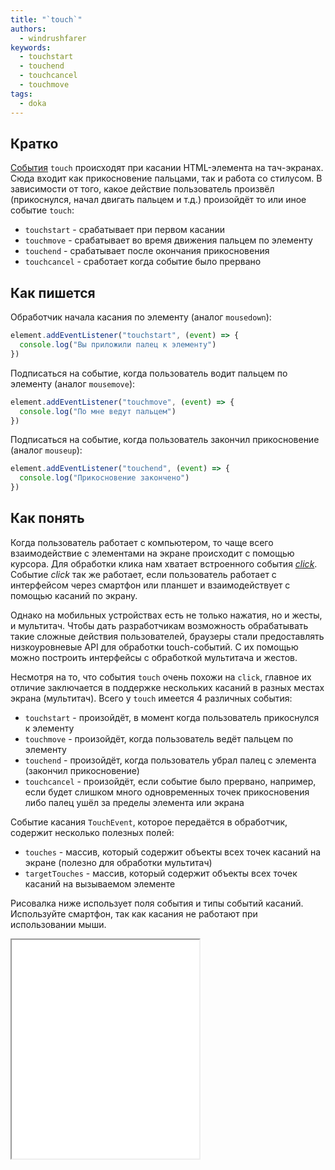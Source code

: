 ```yaml
---
title: "`touch`"
authors:
  - windrushfarer
keywords:
  - touchstart
  - touchend
  - touchcancel
  - touchmove
tags:
  - doka
---
```


## Кратко

[События](/js/events/) `touch` происходят при касании HTML-элемента на тач-экранах. Сюда входит как прикосновение пальцами, так и работа со стилусом. В зависимости от того, какое действие пользователь произвёл (прикоснулся, начал двигать пальцем и т.д.) произойдёт то или иное событие `touch`:

- `touchstart` - срабатывает при первом касании
- `touchmove` - срабатывает во время движения пальцем по элементу
- `touchend` - срабатывает после окончания прикосновения
- `touchcancel` - сработает когда событие было прервано

## Как пишется

Обработчик начала касания по элементу (аналог `mousedown`):

```js
element.addEventListener("touchstart", (event) => {
  console.log("Вы приложили палец к элементу")
})
```

Подписаться на событие, когда пользователь водит пальцем по элементу (аналог `mousemove`):

```js
element.addEventListener("touchmove", (event) => {
  console.log("По мне ведут пальцем")
})
```

Подписаться на событие, когда пользователь закончил прикосновение (аналог `mouseup`):

```js
element.addEventListener("touchend", (event) => {
  console.log("Прикосновение закончено")
})
```

## Как понять

Когда пользователь работает с компьютером, то чаще всего взаимодействие с элементами на экране происходит с помощью курсора. Для обработки клика нам хватает встроенного события [_click_](/js/element-click/). Событие _click_ так же работает, если пользователь работает с интерфейсом через смартфон или планшет и взаимодействует с помощью касаний по экрану.

Однако на мобильных устройствах есть не только нажатия, но и жесты, и мультитач. Чтобы дать разработчикам возможность обрабатывать такие сложные действия пользователей, браузеры стали предоставлять низкоуровневые API для обработки touch-событий. С их помощью можно построить интерфейсы с обработкой мультитача и жестов.

Несмотря на то, что события `touch` очень похожи на `click`, главное их отличие заключается в поддержке нескольких касаний в разных местах экрана (мультитач). Всего у `touch` имеется 4 различных события:

- `touchstart` - произойдёт, в момент когда пользователь прикоснулся к элементу
- `touchmove` - произойдёт, когда пользователь ведёт пальцем по элементу
- `touchend` - произойдёт, когда пользователь убрал палец с элемента (закончил прикосновение)
- `touchcancel` - произойдёт, если событие было прервано, например, если будет слишком много одновременных точек прикосновения либо палец ушёл за пределы элемента или экрана

Событие касания `TouchEvent`, которое передаётся в обработчик, содержит несколько полезных полей:

- `touches` - массив, который содержит объекты всех точек касаний на экране (полезно для обработки мультитач)
- `targetTouches` - массив, который содержит объекты всех точек касаний на вызываемом элементе

Рисовалка ниже использует поля события и типы событий касаний. Используйте смартфон, так как касания не работают при использовании мыши.

<iframe title="Название — Element.touch — Дока" src="demos/Windrushfarer-RwGjopb/" height="350"></iframe>

